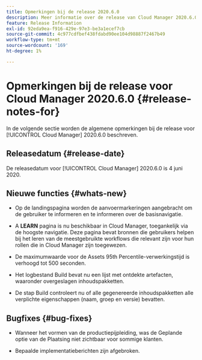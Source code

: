 ```yaml
---
title: Opmerkingen bij de release 2020.6.0
description: Meer informatie over de release van Cloud Manager 2020.6.0
feature: Release Information
exl-id: 92eda9ea-f916-429e-97e3-be3a1ecef7cb
source-git-commit: 4c977cdfbef438fdabd90ee104d98887f2467b49
workflow-type: tm+mt
source-wordcount: '169'
ht-degree: 1%

---
```


# Opmerkingen bij de release voor Cloud Manager 2020.6.0 {#release-notes-for}

In de volgende sectie worden de algemene opmerkingen bij de release voor [!UICONTROL Cloud Manager] 2020.6.0 beschreven.

## Releasedatum {#release-date}

De releasedatum voor [!UICONTROL Cloud Manager] 2020.6.0 is 4 juni 2020.

## Nieuwe functies {#whats-new}

* Op de landingspagina worden de aanvoermarkeringen aangebracht om de gebruiker te informeren en te informeren over de basisnavigatie.

* A **LEARN** pagina is nu beschikbaar in Cloud Manager, toegankelijk via de hoogste navigatie. Deze pagina bevat bronnen die gebruikers helpen bij het leren van de meestgebruikte workflows die relevant zijn voor hun rollen die in Cloud Manager zijn toegewezen.

* De maximumwaarde voor de Assets 95th Percentile-verwerkingstijd is verhoogd tot 500 seconden.

* Het logbestand Build bevat nu een lijst met ontdekte artefacten, waaronder overgeslagen inhoudspakketten.

* De stap Build controleert nu of alle gegenereerde inhoudspakketten alle verplichte eigenschappen (naam, groep en versie) bevatten.

## Bugfixes {#bug-fixes}

* Wanneer het vormen van de productiepijpleiding, was de Geplande optie van de Plaatsing niet zichtbaar voor sommige klanten.

* Bepaalde implementatieberichten zijn afgebroken.
